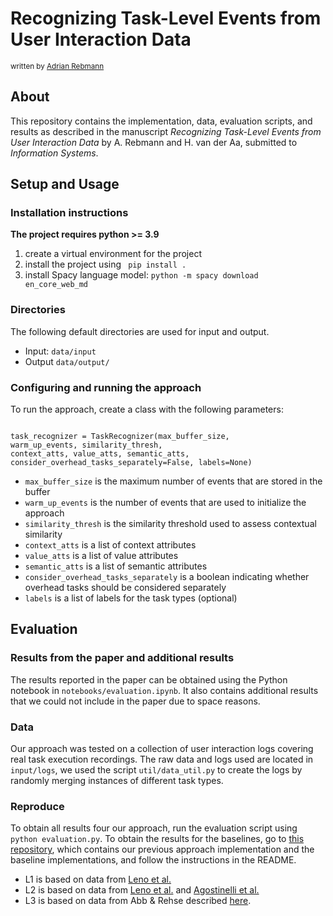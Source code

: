 # Recognizing Task-Level Events from User Interaction Data

<sub>
written by <a href="mailto:rebmann@uni-mannheim.de">Adrian Rebmann</a><br />
</sub>

## About
This repository contains the implementation, data, evaluation scripts, and results as described in the manuscript <i>Recognizing Task-Level Events from User Interaction Data</i> by A. Rebmann and H. van der Aa, submitted to <i>Information Systems</i>.

## Setup and Usage

### Installation instructions
**The project requires python >= 3.9**

1. create a virtual environment for the project 
2. install the project using <code> pip install .</code>
3. install Spacy language model: <code>python -m spacy download en_core_web_md</code>

### Directories
The following default directories are used for input and output.

* Input: <code>data/input</code>
* Output <code>data/output/</code>

### Configuring and running the approach
To run the approach, create a class with the following parameters:

<code>
task_recognizer = TaskRecognizer(max_buffer_size, 
warm_up_events, similarity_thresh,
context_atts, value_atts, semantic_atts, 
consider_overhead_tasks_separately=False, labels=None)
</code>

* <code>max_buffer_size</code> is the maximum number of events that are stored in the buffer
* <code>warm_up_events</code> is the number of events that are used to initialize the approach
* <code>similarity_thresh</code> is the similarity threshold used to assess contextual similarity
* <code>context_atts</code> is a list of context attributes
* <code>value_atts</code> is a list of value attributes
* <code>semantic_atts</code> is a list of semantic attributes
* <code>consider_overhead_tasks_separately</code> is a boolean indicating whether overhead tasks should be considered separately
* <code>labels</code> is a list of labels for the task types (optional)

## Evaluation
### Results from the paper and additional results
The results reported in the paper can be obtained using the Python notebook in <code>notebooks/evaluation.ipynb</code>. It also contains additional results that we could not include in the paper due to space reasons.
### Data
Our approach was tested on a collection of user interaction logs covering real task execution recordings.
The raw data and logs used are located in <code>input/logs</code>, we used the script <code>util/data_util.py</code> to create the logs by randomly merging instances of different task types.
### Reproduce
To obtain all results four our approach, run the evaluation script using <code>python evaluation.py</code>.
To obtain the results for the baselines, go to [this repository](https://gitlab.uni-mannheim.de/processanalytics/task-recognition-from-event-stream), which contains our previous approach implementation and the baseline implementations, and follow the instructions in the README.

* L1 is based on data from  [Leno et al.](https://doi.org/10.6084/m9.figshare.12543587)
* L2 is based on data from [Leno et al.](https://doi.org/10.6084/m9.figshare.12543587) and [Agostinelli et al.](https://gitlab.uni-mannheim.de/processanalytics/task-recognition-from-event-stream/-/blob/main/logs/raw/agostinelli.xes) 
* L3 is based on data from Abb & Rehse described [here](https://link.springer.com/chapter/10.1007/978-3-031-16103-2_7).

